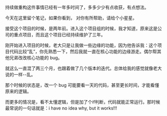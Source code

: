 持续做重构这件事情已经有一年多时间了，多多少少有点收获，有点想法。

今天在这里留个笔记，如果你看到， 对你有所帮助，请给个小星星。

接受这个项目的时候，是两年前。进入这个项目组的时候，我才知道，原来这是公司的重点项目，而且这个项目已经持续维护了三年。

刚开始进入项目的时候，老大只是让我做一些边缘的功能，因为他告诉我：这个项目代码比较“乱”，你先熟悉一下，然后我就一直在核心功能的边缘游走。偶尔帮其他兄弟改改核心功能的 bug。

就这么一直混了两三个月，也跟着做了几个版本的迭代。总体给我的感觉就像老大说的一样--乱。

那个时候的状态是，改一个 bug 可能要看一天的代码，甚至更长时间，才能看懂原来的逻辑。

而更多的情况是，看不太懂逻辑，但是加了个if判断，代码就能正常运行。那时候最常说的一句话就是：i have no idea why, but it works!!!

